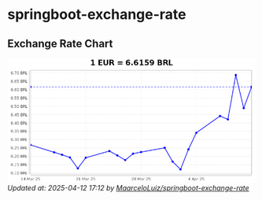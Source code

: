 # springboot-exchange-rate

<!-- EXCHANGE-RATE-START -->
## Exchange Rate Chart

![Exchange Rate Chart](charts/chart.png)*Updated at: 2025-04-12 17:12 by [MaarceloLuiz/springboot-exchange-rate](https://github.com/MaarceloLuiz/springboot-exchange-rate)*


<!-- EXCHANGE-RATE-END -->